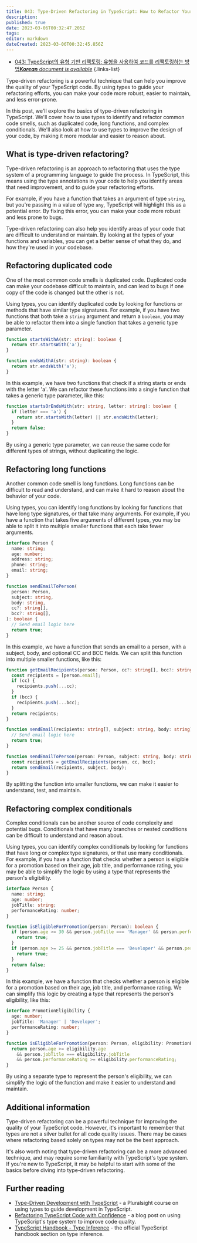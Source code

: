 ```yaml
---
title: 043: Type-Driven Refactoring in TypeScript: How to Refactor Your Code with Types
description: 
published: true
date: 2023-03-06T00:32:47.205Z
tags: 
editor: markdown
dateCreated: 2023-03-06T00:32:45.856Z
---
```


- [043: TypeScript의 유형 기반 리팩토링: 유형을 사용하여 코드를 리팩토링하는 방법***Korean** document is available*](/ko/Knowledge-base/TypeScript/Learning/043-type-driven-refactoring-in-typescript-how-to-refactor-your-code-with-types)
{.links-list}



Type-driven refactoring is a powerful technique that can help you improve the quality of your TypeScript code. By using types to guide your refactoring efforts, you can make your code more robust, easier to maintain, and less error-prone.

In this post, we'll explore the basics of type-driven refactoring in TypeScript. We'll cover how to use types to identify and refactor common code smells, such as duplicated code, long functions, and complex conditionals. We'll also look at how to use types to improve the design of your code, by making it more modular and easier to reason about.

## What is type-driven refactoring?

Type-driven refactoring is an approach to refactoring that uses the type system of a programming language to guide the process. In TypeScript, this means using the type annotations in your code to help you identify areas that need improvement, and to guide your refactoring efforts.

For example, if you have a function that takes an argument of type `string`, but you're passing in a value of type `any`, TypeScript will highlight this as a potential error. By fixing this error, you can make your code more robust and less prone to bugs.

Type-driven refactoring can also help you identify areas of your code that are difficult to understand or maintain. By looking at the types of your functions and variables, you can get a better sense of what they do, and how they're used in your codebase.

## Refactoring duplicated code

One of the most common code smells is duplicated code. Duplicated code can make your codebase difficult to maintain, and can lead to bugs if one copy of the code is changed but the other is not.

Using types, you can identify duplicated code by looking for functions or methods that have similar type signatures. For example, if you have two functions that both take a `string` argument and return a `boolean`, you may be able to refactor them into a single function that takes a generic type parameter.

```typescript
function startsWithA(str: string): boolean {
  return str.startsWith('a');
}

function endsWithA(str: string): boolean {
  return str.endsWith('a');
}
```

In this example, we have two functions that check if a string starts or ends with the letter 'a'. We can refactor these functions into a single function that takes a generic type parameter, like this:

```typescript
function startsOrEndsWith(str: string, letter: string): boolean {
  if (letter === 'a') {
    return str.startsWith(letter) || str.endsWith(letter);
  }
  return false;
}
```

By using a generic type parameter, we can reuse the same code for different types of strings, without duplicating the logic.

## Refactoring long functions

Another common code smell is long functions. Long functions can be difficult to read and understand, and can make it hard to reason about the behavior of your code.

Using types, you can identify long functions by looking for functions that have long type signatures, or that take many arguments. For example, if you have a function that takes five arguments of different types, you may be able to split it into multiple smaller functions that each take fewer arguments.

```typescript
interface Person {
  name: string;
  age: number;
  address: string;
  phone: string;
  email: string;
}

function sendEmailToPerson(
  person: Person,
  subject: string,
  body: string,
  cc?: string[],
  bcc?: string[],
): boolean {
  // Send email logic here
  return true;
}
```

In this example, we have a function that sends an email to a person, with a subject, body, and optional CC and BCC fields. We can split this function into multiple smaller functions, like this:

```typescript
function getEmailRecipients(person: Person, cc?: string[], bcc?: string[]): string[] {
  const recipients = [person.email];
  if (cc) {
    recipients.push(...cc);
  }
  if (bcc) {
    recipients.push(...bcc);
  }
  return recipients;
}

function sendEmail(recipients: string[], subject: string, body: string): boolean {
  // Send email logic here
  return true;
}

function sendEmailToPerson(person: Person, subject: string, body: string, cc?: string[], bcc?: string[]): boolean {
  const recipients = getEmailRecipients(person, cc, bcc);
  return sendEmail(recipients, subject, body);
}
```

By splitting the function into smaller functions, we can make it easier to understand, test, and maintain.

## Refactoring complex conditionals

Complex conditionals can be another source of code complexity and potential bugs. Conditionals that have many branches or nested conditions can be difficult to understand and reason about.

Using types, you can identify complex conditionals by looking for functions that have long or complex type signatures, or that use many conditionals. For example, if you have a function that checks whether a person is eligible for a promotion based on their age, job title, and performance rating, you may be able to simplify the logic by using a type that represents the person's eligibility.

```typescript
interface Person {
  name: string;
  age: number;
  jobTitle: string;
  performanceRating: number;
}

function isEligibleForPromotion(person: Person): boolean {
  if (person.age >= 30 && person.jobTitle === 'Manager' && person.performanceRating >= 4) {
    return true;
  }
  if (person.age >= 25 && person.jobTitle === 'Developer' && person.performanceRating >= 3) {
    return true;
  }
  return false;
}
```

In this example, we have a function that checks whether a person is eligible for a promotion based on their age, job title, and performance rating. We can simplify this logic by creating a type that represents the person's eligibility, like this:

```typescript
interface PromotionEligibility {
  age: number;
  jobTitle: 'Manager' | 'Developer';
  performanceRating: number;
}

function isEligibleForPromotion(person: Person, eligibility: PromotionEligibility): boolean {
  return person.age >= eligibility.age
    && person.jobTitle === eligibility.jobTitle
    && person.performanceRating >= eligibility.performanceRating;
}
```

By using a separate type to represent the person's eligibility, we can simplify the logic of the function and make it easier to understand and maintain.

## Additional information

Type-driven refactoring can be a powerful technique for improving the quality of your TypeScript code. However, it's important to remember that types are not a silver bullet for all code quality issues. There may be cases where refactoring based solely on types may not be the best approach.

It's also worth noting that type-driven refactoring can be a more advanced technique, and may require some familiarity with TypeScript's type system. If you're new to TypeScript, it may be helpful to start with some of the basics before diving into type-driven refactoring.

## Further reading

- [Type-Driven Development with TypeScript](https://www.pluralsight.com/courses/typescript-type-driven-development) - a Pluralsight course on using types to guide development in TypeScript.
- [Refactoring TypeScript Code with Confidence](https://www.sitepen.com/blog/refactoring-typescript-code-with-confidence/) - a blog post on using TypeScript's type system to improve code quality.
- [TypeScript Handbook - Type Inference](https://www.typescriptlang.org/docs/handbook/type-inference.html) - the official TypeScript handbook section on type inference.